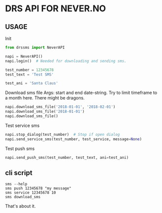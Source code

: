 
# DRS API FOR NEVER.NO

## USAGE

Init
```python
from drssms import NeverAPI

napi = NeverAPI()
napi.login()  # Needed for downloading and sending sms.

test_number = 12345678
test_text = 'Test SMS'

test_ani = 'Santa Claus'
```

Download sms file
Args: start and end date-string.
Try to limit timeframe to a month here. There might be dragons.
```python
napi.download_sms_file('2018-01-01', '2018-02-01')
napi.download_sms_file('2018-01-01')
napi.download_sms_file()
```

Test service sms
```python
napi.stop_dialog(test_number)  # Stop if open dialog
napi.send_service_sms(test_number, test_service, message=None)
```

Test push sms
```python
napi.send_push_sms(test_number, test_text, ani=test_ani)
```

## cli script

```
sms --help
sms push 12345678 "my message"
sms service 12345678 10
sms download_sms
```


That's about it.
